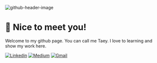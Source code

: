 ![github-header-image](https://github.com/tyletaey/tyletaey/assets/110245701/6b2bb034-c27f-4fd5-8a62-734189df47c6)
# 🤗 Nice to meet you!
Welcome to my github page. You can call me Taey. I love to learning and show my work here.

[![Linkedin](https://img.shields.io/badge/linkedin-%230077B5.svg?style=for-the-badge&logo=linkedin&logoColor=white)](https://www.linkedin.com/in/pattha-jatumanon/)
[![Medium](https://img.shields.io/badge/Medium-12100E?style=for-the-badge&logo=medium&logoColor=white)](https://medium.com/@taey11513)
[![Gmail](https://img.shields.io/badge/Gmail-D14836?style=for-the-badge&logo=gmail&logoColor=white)](j.phimkarn@gmail.com)

